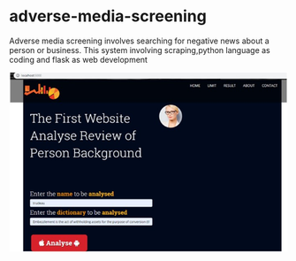 # adverse-media-screening

Adverse media screening involves searching for negative news about a person or business.
This system involving  scraping,python language as coding and flask as web development

 ![alt tag](https://github.com/raiz06/adverse-media-screening/blob/master/static/images/landingpage.jpg)
